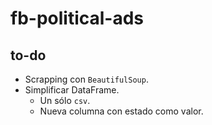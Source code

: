# fb-political-ads

## to-do
- Scrapping con `BeautifulSoup`.
- Simplificar DataFrame.
    - Un sólo `csv`.
    - Nueva columna con estado como valor.
